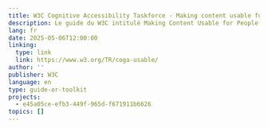 ```yaml
---
title: W3C Cognitive Accessibility Taskforce - Making content usable for people with cognitive and learning disabilities
description: Le guide du W3C intitulé Making Content Usable for People with Cognitive and Learning Disabilities (Rendre le contenu utilisable pour les personnes souffrant de troubles cognitifs et d'apprentissage) propose des recommandations visant à améliorer l'accessibilité du web pour les personnes souffrant de troubles cognitifs et d'apprentissage. Les principaux conseils portent sur l'utilisation d'un langage clair, d'une conception cohérente, de fonctions d'assistance telles que la synthèse vocale et la fourniture d'un retour d'information clair et d'une récupération des erreurs. Ces pratiques contribuent à créer des environnements numériques plus inclusifs.
lang: fr
date: 2025-05-06T12:00:00
linking:
  type: link
  link: https://www.w3.org/TR/coga-usable/
author: ''
publisher: W3C
language: en
type: guide-or-toolkit
projects:
  - e45a05ce-efb3-449f-965d-f671911b6626
topics: []
---
```


